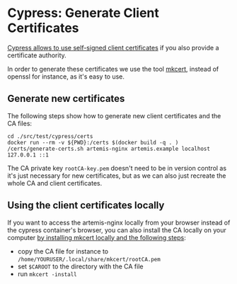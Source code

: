 # Cypress: Generate Client Certificates

[Cypress allows to use self-signed client certificates](https://docs.cypress.io/guides/references/client-certificates
) if you also provide a certificate authority.

In order to generate these certificates we use the tool [mkcert](https://github.com/FiloSottile/mkcert),
instead of openssl for instance, as it's easy to use.

## Generate new certificates
The following steps show how to generate new client certificates and the CA files:

```
cd ./src/test/cypress/certs
docker run --rm -v ${PWD}:/certs $(docker build -q . ) /certs/generate-certs.sh artemis-nginx artemis.example localhost 127.0.0.1 ::1
```

The CA private key `rootCA-key.pem` doesn't need to be in version control as it's just necessary for new certificates,
but as we can also just recreate the whole CA and client certificates.

## Using the client certificates locally
If you want to access the artemis-nginx locally from your browser instead of the cypress container's browser,
you can also install the CA locally on your computer
[by installing mkcert locally and the following steps](https://github.com/FiloSottile/mkcert#installing-the-ca-on-other-systems):

* copy the CA file for instance to `/home/YOURUSER/.local/share/mkcert/rootCA.pem`
* set `$CAROOT` to the directory with the CA file
* run `mkcert -install`
